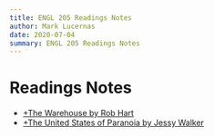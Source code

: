 ```yaml
---
title: ENGL 205 Readings Notes
author: Mark Lucernas
date: 2020-07-04
summary: ENGL 205 Readings Notes
---
```



# Readings Notes

  - [+The Warehouse by Rob Hart](the-warehouse/index)
  - [+The United States of Paranoia by Jessy Walker](the-unite-states-of-paranoia/index)

